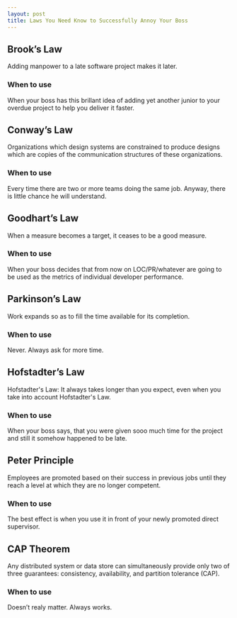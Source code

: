 ```yaml
---
layout: post
title: Laws You Need Know to Successfully Annoy Your Boss
---
```


## Brook’s Law

Adding manpower to a late software project makes it later.

### When to use

When your boss has this brillant idea of adding yet another junior to your overdue project to help you deliver it faster.

## Conway’s Law

Organizations which design systems are constrained to produce designs which are copies of the communication structures of these organizations.

### When to use

Every time there are two or more teams doing the same job. Anyway, there is little chance he will understand. 

## Goodhart’s Law

When a measure becomes a target, it ceases to be a good measure.

### When to use

When your boss decides that from now on LOC/PR/whatever are going to be used as the metrics of individual developer performance.

## Parkinson’s Law

Work expands so as to fill the time available for its completion.

### When to use

Never. Always ask for more time. 

## Hofstadter’s Law

Hofstadter's Law: It always takes longer than you expect, even when you take into account Hofstadter's Law.

### When to use

When your boss says, that you were given sooo much time for the project and still it somehow happened to be late.

## Peter Principle

Employees are promoted based on their success in previous jobs until they reach a level at which they are no longer competent.

### When to use

The best effect is when you use it in front of your newly promoted direct supervisor.

## CAP Theorem

Any distributed system or data store can simultaneously provide only two of three guarantees: consistency, availability, and partition tolerance (CAP).

### When to use

Doesn’t realy matter. Always works.